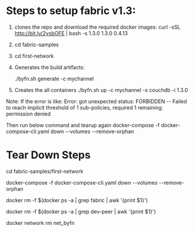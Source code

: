 # Steps to setup fabric v1.3:


1. clones the repo and download the required docker images:
      curl -sSL http://bit.ly/2ysbOFE | bash -s 1.3.0 1.3.0 0.4.13
      
2. cd fabric-samples

3. cd first-network

4. Generates the build artifacts:

   ./byfn.sh generate -c mychannel
      
5. Creates the all containers
   ./byfn.sh up -c mychannel -s couchdb -i 1.3.0
   
Note: If the error is like:
   Error: got unexpected status: FORBIDDEN -- Failed to reach implicit threshold of 1 sub-policies, required 1 remaining: permission denied
   
   Then run below command and tearup again
   docker-compose -f docker-compose-cli.yaml down --volumes --remove-orphan



# Tear Down Steps

cd fabric-samples/first-network

docker-compose -f docker-compose-cli.yaml down --volumes --remove-orphan

docker rm -f $(docker ps -a | grep fabric | awk '{print $1}')

docker rm -f $(docker ps -a | grep dev-peer | awk '{print $1}')

docker network rm net_byfn
